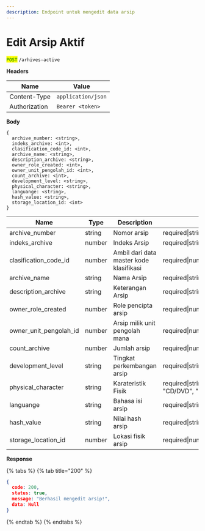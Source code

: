 ```yaml
---
description: Endpoint untuk mengedit data arsip
---
```


# Edit Arsip Aktif

<mark style="color:green;">`POST`</mark> `/arhives-active`

**Headers**

| Name          | Value              |
| ------------- | ------------------ |
| Content-Type  | `application/json` |
| Authorization | `Bearer <token>`   |

**Body**

```
{
  archive_number: <string>,
  indeks_archive: <int>,
  clasification_code_id: <int>,
  archive_name: <string>,
  description_archive: <string>,
  owner_role_created: <int>,
  owner_unit_pengolah_id: <int>,
  count_archive: <int>,
  development_level: <string>,
  physical_character: <string>,
  languange: <string>,
  hash_value: <string>,
  storage_location_id: <int>
}
```

| Name                      | Type   | Description                             | Validation                                                                  |
| ------------------------- | ------ | --------------------------------------- | --------------------------------------------------------------------------- |
| archive\_number           | string | Nomor arsip                             | required\|string\|max:255                                                   |
| indeks\_archive           | number | Indeks Arsip                            | required\|string\|max:255                                                   |
| clasification\_code\_id   | number | Ambil dari data master kode klasifikasi | required\|number\|exists:classification\_codes,id                           |
| archive\_name             | string | Nama Arsip                              | required\|string\|max:255                                                   |
| description\_archive      | string | Keterangan Arsip                        | required\|string\|max:300                                                   |
| owner\_role\_created      | number | Role pencipta arsip                     | required\|number\|exists:roles,id                                           |
| owner\_unit\_pengolah\_id | number | Arsip milik unit pengolah mana          | required\|number\|exists:organization\_units,id                             |
| count\_archive            | number | Jumlah arsip                            | required\|number                                                            |
| development\_level        | string | Tingkat perkembangan arsip              | required\|string\|enum:"Asli", "Copy"                                       |
| physical\_character       | string | Karateristik Fisik                      | required\|string\|enum:"Kertas", "Film", "Foto", "CD/DVD", "USB", "Lainnya" |
| languange                 | string | Bahasa isi arsip                        | required\|string\|max:255                                                   |
| hash\_value               | string | Nilai hash arsip                        | required\|string                                                            |
| storage\_location\_id     | number | Lokasi fisik arsip                      | required\|number\|exists:archive\_storage\_locations,id                     |

**Response**

{% tabs %}
{% tab title="200" %}
```json
{
  code: 200,
  status: true,
  message: "Berhasil mengedit arsip!",
  data: Null
}
```
{% endtab %}
{% endtabs %}

